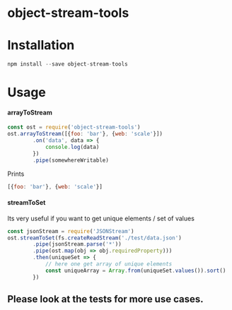 # object-stream-tools

# Installation

```js
npm install --save object-stream-tools
```

# Usage


#### arrayToStream

```js
const ost = require('object-stream-tools')
ost.arrayToStream([{foo: 'bar'}, {web: 'scale'}])
        .on('data', data => {
            console.log(data)
        })
        .pipe(somewhereWritable)        
```

Prints

```js
[{foo: 'bar'}, {web: 'scale'}]
```


#### streamToSet

Its very useful if you want to get unique elements / set of values

```js
const jsonStream = require('JSONStream')
ost.streamToSet(fs.createReadStream('./test/data.json')
        .pipe(jsonStream.parse('*'))
        .pipe(ost.map(obj => obj.requiredProperty)))
        .then(uniqueSet => {
            // here one get array of unique elements
            const uniqueArray = Array.from(uniqueSet.values()).sort()
        })
```

## Please look at the tests for more use cases.
